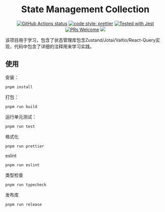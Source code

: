 <div align="center">
  <h1 align="center">
    State Management Collection
  </h1>
</div>

<p align="center">
  <a href="https://github.com/q-u-n/state-management-collection/actions/workflows/test.yml"><img src="https://github.com/q-u-n/state-management-collection/actions/workflows/test.yml/badge.svg" alt="GitHub Actions status"></a>
  <a href= "https://github.com/prettier/prettier"><img alt="code style: prettier" src="https://img.shields.io/badge/code_style-prettier-ff69b4.svg"></a>
  <a href="https://github.com/facebook/jest"><img src="https://img.shields.io/badge/tested_with-jest-99424f.svg" alt="Tested with Jest"></a>
  <a href="CONTRIBUTING.md#pull-requests"><img src="https://img.shields.io/badge/PRs-welcome-brightgreen.svg" alt="PRs Welcome"></a>
  <a href="#license"><img src="https://img.shields.io/github/license/sourcerer-io/hall-of-fame.svg?colorB=ff0000"></a>
</p>

该项目用于学习，包含了状态管理库包含Zustand/Jotai/Valtio/React-Query实现，代码中包含了详细的注释用来学习实践。

## 使用

安装：

```
pnpm install
```

打包：

```
pnpm run build
```

运行单元测试：

```
pnpm run test
```

格式化

```
pnpm run prettier
```

eslint

```
pnpm run eslint
```

类型检查

```
pnpm run typecheck
```

发布库

```
pnpm run release
```
